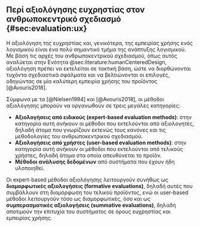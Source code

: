 ## Περί αξιολόγησης ευχρηστίας στον ανθρωποκεντρικό σχεδιασμό {#sec:evaluation:ux}

Η αξιολόγηση της ευχρηστίας και, γενικότερα, της εμπειρίας χρήσης ενός λογισμικού είναι ένα πολύ σημαντικό τμήμα της ανάπτυξης λογισμικού. Με βάση τις αρχές του ανθρωποκεντρικού σχεδιασμού, όπως αυτός αναλύεται στην Ενότητα @sec:literature:humanCenteredDesign, αξιολόγηση πρέπει να εκτελείται σε τακτική βάση, ώστε να διορθώνονται τυχόντα σχεδιαστικά σφάλματα και να βελτιώνονται οι επιλογές, οδηγώντας σε μία καλύτερη εμπειρία χρήσης του προϊόντος [@Avouris2018].

Σύμφωνα με τα [@Nielsen1994] και [@Avouris2018], οι μέθοδοι αξιολόγησης μπορούν να οργανωθούν σε τρεις μεγάλες κατηγορίες:

- **Αξιολογήσεις από ειδικούς (expert-based evaluation methods)**: στην κατηγορία αυτή ανήκουν οι μέθοδοι που εκτελούνται από αξιολογητές, δηλαδή άτομα που γνωρίζουν εκτενώς τους κανόνες και τις μεθοδολογίες του ανθρωποκεντρικού σχεδιασμού.
- **Αξιολογήσεις από χρήστες (user-based evaluation methods)**: στην κατηγορία αυτή ανήκουν οι μέθοδοι που εκτελούνται από τελικούς χρήστες, δηλαδή άτομα στα οποία απευθύνεται το προϊόν.
- **Μέθοδοι ανάλυσης δεδομένων** από συστήματα που έχουν ήδη υλοποιηθεί.

Οι expert-based μέθοδοι αξιολόγησης λειτουργούν συνήθως ως **διαμορφωτικές αξιολογήσεις (formative evaluations)**, δηλαδή αυτές που συμβάλλουν στη διαμόρφωση του τελικού προϊόντος, ενώ οι user-based μέθοδοι λειτουργούν τόσο ως διαμορφωτικές, όσο και ως **συμπερασματικές αξιολογήσεις (summative evaluations)**, δηλαδή αποτιμούν την επιτυχία του συστήματος σε όρους ευχρηστίας και εμπειρίας χρήσης.
